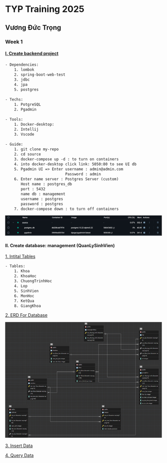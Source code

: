# TYP Training 2025

## Vương Đức Trọng

### Week 1

#### [I. Create backend project](source)

```
- Dependencies:
    1. lombok
    2. spring-boot-web-test
    3. jdbc
    4. jpa
    5. postgres

- Techs:
    1. PotgreSQL
    2. Pgadmin

- Tools: 
    1. Docker-desktop:
    2. Intellij
    3. Vscode

- Guide:
    1. git clone my-repo
    2. cd source
    3. docker-compose up -d : to turn on containers
    4. into docker-desktop click link: 5050:80 to see UI db 
    5. Pgadmin UI => Enter username : admin@admin.com
                           Password : admin
    6. Enter name server : Postgres Server (custom)
       Host name : postgres_db
       port : 5432
       name db : management
       username : postgres
       password : postgres
    7. docker-compose down : to turn off containers
```
![alt text](source/images/docker.png)

#### II. Create database: management (QuanLySinhVien)
[1. Intital Tables](Database/intitial_database.sql)
```
- Tables:
    1. Khoa
    2. KhoaHoc
    3. ChuongTrinhHoc
    4. Lop
    5. SinhVien
    6. MonHoc
    7. KetQua
    8. GiangKhoa
```
[2. ERD For Database](source/images/ERD.png)

![alt text](source/images/ERD.png)

[3. Insert Data](Database/insert_data.sql)

[4. Query Data](Database/query_data.sql)